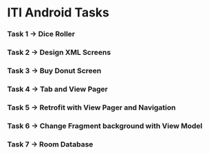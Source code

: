 # ITI Android Tasks

### Task 1  -> Dice Roller

### Task 2  -> Design XML Screens

### Task 3  -> Buy Donut Screen

### Task 4  -> Tab and View Pager

### Task 5  -> Retrofit with View Pager and Navigation

### Task 6  -> Change Fragment background with View Model

### Task 7  -> Room Database
